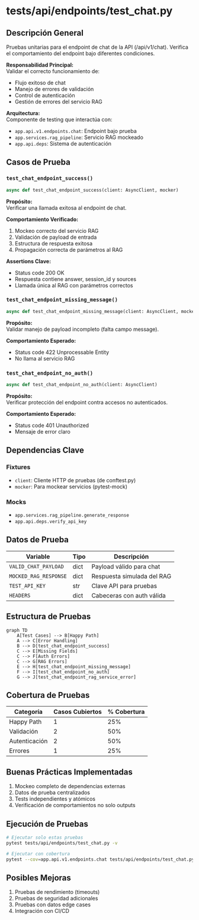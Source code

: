 # tests/api/endpoints/test_chat.py

## Descripción General
Pruebas unitarias para el endpoint de chat de la API (/api/v1/chat). Verifica el comportamiento del endpoint bajo diferentes condiciones.

**Responsabilidad Principal:**  
Validar el correcto funcionamiento de:
- Flujo exitoso de chat
- Manejo de errores de validación
- Control de autenticación
- Gestión de errores del servicio RAG

**Arquitectura:**  
Componente de testing que interactúa con:
- `app.api.v1.endpoints.chat`: Endpoint bajo prueba
- `app.services.rag_pipeline`: Servicio RAG mockeado
- `app.api.deps`: Sistema de autenticación

## Casos de Prueba

### `test_chat_endpoint_success()`
```python
async def test_chat_endpoint_success(client: AsyncClient, mocker)
```

**Propósito:**  
Verificar una llamada exitosa al endpoint de chat.

**Comportamiento Verificado:**
1. Mockeo correcto del servicio RAG
2. Validación de payload de entrada
3. Estructura de respuesta exitosa
4. Propagación correcta de parámetros al RAG

**Assertions Clave:**
- Status code 200 OK
- Respuesta contiene answer, session_id y sources
- Llamada única al RAG con parámetros correctos

### `test_chat_endpoint_missing_message()`
```python
async def test_chat_endpoint_missing_message(client: AsyncClient, mocker)
```

**Propósito:**  
Validar manejo de payload incompleto (falta campo message).

**Comportamiento Esperado:**
- Status code 422 Unprocessable Entity
- No llama al servicio RAG

### `test_chat_endpoint_no_auth()`
```python
async def test_chat_endpoint_no_auth(client: AsyncClient)
```

**Propósito:**  
Verificar protección del endpoint contra accesos no autenticados.

**Comportamiento Esperado:**
- Status code 401 Unauthorized
- Mensaje de error claro

## Dependencias Clave

### Fixtures
- `client`: Cliente HTTP de pruebas (de conftest.py)
- `mocker`: Para mockear servicios (pytest-mock)

### Mocks
- `app.services.rag_pipeline.generate_response`
- `app.api.deps.verify_api_key`

## Datos de Prueba

| Variable | Tipo | Descripción |
|----------|------|-------------|
| `VALID_CHAT_PAYLOAD` | dict | Payload válido para chat |
| `MOCKED_RAG_RESPONSE` | dict | Respuesta simulada del RAG |
| `TEST_API_KEY` | str | Clave API para pruebas |
| `HEADERS` | dict | Cabeceras con auth válida |

## Estructura de Pruebas

```mermaid
graph TD
    A[Test Cases] --> B[Happy Path]
    A --> C[Error Handling]
    B --> D[test_chat_endpoint_success]
    C --> E[Missing Fields]
    C --> F[Auth Errors]
    C --> G[RAG Errors]
    E --> H[test_chat_endpoint_missing_message]
    F --> I[test_chat_endpoint_no_auth]
    G --> J[test_chat_endpoint_rag_service_error]
```

## Cobertura de Pruebas

| Categoría | Casos Cubiertos | % Cobertura |
|-----------|-----------------|------------|
| Happy Path | 1 | 25% |
| Validación | 2 | 50% |
| Autenticación | 2 | 50% |
| Errores | 1 | 25% |

## Buenas Prácticas Implementadas

1. Mockeo completo de dependencias externas
2. Datos de prueba centralizados
3. Tests independientes y atómicos
4. Verificación de comportamientos no solo outputs

## Ejecución de Pruebas

```bash
# Ejecutar solo estas pruebas
pytest tests/api/endpoints/test_chat.py -v

# Ejecutar con cobertura
pytest --cov=app.api.v1.endpoints.chat tests/api/endpoints/test_chat.py
```

## Posibles Mejoras

1. Pruebas de rendimiento (timeouts)
2. Pruebas de seguridad adicionales
3. Pruebas con datos edge cases
4. Integración con CI/CD